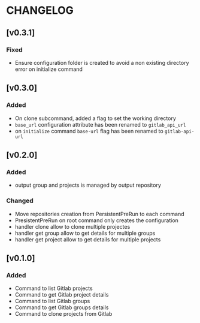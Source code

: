 # CHANGELOG

## [v0.3.1]
### Fixed
- Ensure configuration folder is created to avoid a non existing directory error on initialize command

## [v0.3.0]
### Added
- On clone subcommand, added a flag to set the working directory
- `base_url` configuration attribute has been renamed to `gitlab_api_url`
- on `initialize` command `base-url` flag has been renamed to `gitlab-api-url`

## [v0.2.0]
### Added
- output group and projects is managed by output repository

### Changed
- Move repositories creation from PersistentPreRun to each command
- PresistentPreRun on root command only creates the configuration
- handler clone allow to clone multiple projectes
- handler get group allow to get details for multiple groups
- handler get project allow to get details for multiple projects

## [v0.1.0]
### Added
- Command to list Gitlab projects
- Command to get Gitlab project details 
- Command to list Gitlab groups
- Command to get Gitlab groups details
- Command to clone projects from Gitlab
